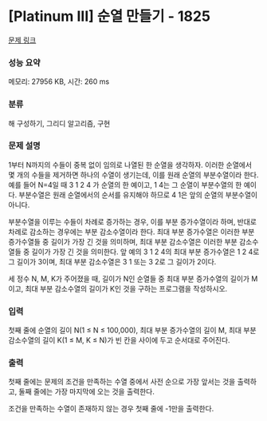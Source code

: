 # [Platinum III] 순열 만들기 - 1825 

[문제 링크](https://www.acmicpc.net/problem/1825) 

### 성능 요약

메모리: 27956 KB, 시간: 260 ms

### 분류

해 구성하기, 그리디 알고리즘, 구현

### 문제 설명

<p>1부터 N까지의 수들이 중복 없이 임의로 나열된 한 순열을 생각하자. 이러한 순열에서 몇 개의 수들을 제거하면 하나의 수열이 생기는데, 이를 원래 순열의 부분수열이라 한다. 예를 들어 N=4일 때 3 1 2 4 가 순열의 한 예이고, 1 4는 그 순열이 부분수열의 한 예이다. 부분수열은 원래 순열에서의 순서를 유지해야 하므로 4 1은 앞의 순열의 부분수열이 아니다.</p>

<p>부분수열을 이루는 수들이 차례로 증가하는 경우, 이를 부분 증가수열이라 하며, 반대로 차례로 감소하는 경우에는 부분 감소수열이라 한다. 최대 부분 증가수열은 이러한 부분 증가수열들 중 길이가 가장 긴 것을 의미하며, 최대 부분 감소수열은 이러한 부분 감소수열들 중 길이가 가장 긴 것을 의미한다. 앞 예의 3 1 2 4의 최대 부분 증가수열은 1 2 4로 그 길이가 3이며, 최대 부분 감소수열은 3 1 또는 3 2로 그 길이가 2이다.</p>

<p>세 정수 N, M, K가 주어졌을 때, 길이가 N인 순열들 중 최대 부분 증가수열의 길이가 M이고, 최대 부분 감소수열의 길이가 K인 것을 구하는 프로그램을 작성하시오.</p>

### 입력 

 <p>첫째 줄에 순열의 길이 N(1 ≤ N ≤ 100,000), 최대 부분 증가수열의 길이 M, 최대 부분 감소수열의 길이 K(1 ≤ M, K ≤ N)가 빈 칸을 사이에 두고 순서대로 주어진다.</p>

### 출력 

 <p>첫째 줄에는 문제의 조건을 만족하는 수열 중에서 사전 순으로 가장 앞서는 것을 출력하고, 둘째 줄에는 가장 마지막에 오는 것을 출력한다.</p>

<p>조건을 만족하는 수열이 존재하지 않는 경우 첫째 줄에 -1만을 출력한다.</p>


